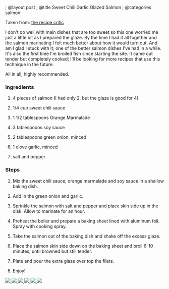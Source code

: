 ; @layout post
; @title Sweet Chili Garlic Glazed Salmon
; @categories salmon

Taken from: [the recipe critic](http://therecipecritic.com/2015/02/sweet-chili-garlic-glazed-salmon/)

I don't do well with main dishes that are too sweet so this one worried me just a little bit as I prepared the glaze. By the time I had it all together and the salmon marinating I felt much better about how it would turn out. And am I glad I stuck with it; one of the better salmon dishes I've had in a while. It's also the first time I'm broiled fish since starting the site. It came out tender but completely cooked; I'll be looking for more recipes that use this technique in the future.

All in all, highly recommended.

### Ingredients

1. 4 pieces of salmon (I had only 2, but the glaze is good for 4)

2. 1/4 cup sweet chili sauce

3. 1 1/2 tablespoons Orange Marmalade

4. 3 tablespoons soy sauce

5. 2 tablespoons green onion, minced

6. 1 clove garlic, minced

7. salt and pepper

### Steps

1. Mix the sweet chili sauce, orange marmalade and soy sauce in a shallow baking dish.

2. Add in the green onion and garlic.

3. Sprinkle the salmon with salt and pepper and place skin side up in the disk. Allow to marinate for an hour.

4. Preheat the boiler and prepare a baking sheet lined with aluminum foil. Spray with cooking spray.

5. Take the salmon out of the baking dish and shake off the excess glaze.

6. Place the salmon skin side down on the baking sheet and broil 6-10 minutes, until browned but still tender.

7. Plate and pour the extra glaze over top the filets.

8. Enjoy!

<a href="/images/sweet-chili-glazed-salmon/marinating.jpg">
  <img src="/images/sweet-chili-glazed-salmon/marinating.jpg" />
</a>
<a href="/images/sweet-chili-glazed-salmon/on_sheet.jpg">
  <img src="/images/sweet-chili-glazed-salmon/on_sheet.jpg" />
</a>
<a href="/images/sweet-chili-glazed-salmon/cooked.jpg">
  <img src="/images/sweet-chili-glazed-salmon/cooked.jpg" />
</a>
<a href="/images/sweet-chili-glazed-salmon/glazed.jpg">
  <img src="/images/sweet-chili-glazed-salmon/glazed.jpg" />
</a>
<a href="/images/sweet-chili-glazed-salmon/plated.jpg">
  <img src="/images/sweet-chili-glazed-salmon/plated.jpg" />
</a>
<a href="/images/sweet-chili-glazed-salmon/plated_close.jpg">
  <img src="/images/sweet-chili-glazed-salmon/plated_close.jpg" />
</a>
